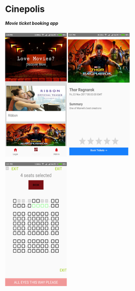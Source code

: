# Cinepolis
<h5>Movie ticket booking app</h5>

<img src="https://github.com/RohitAg13/Cinepolis/blob/master/Screenshot_2017-11-09-15-00-53-131_com.when.threemb.cinepolis.png" height="400" width="200"/>       <img src="https://github.com/RohitAg13/Cinepolis/blob/master/Screenshot_2017-11-09-15-01-06-533_com.when.threemb.cinepolis.png" height="400" width="200">



<img src="https://github.com/RohitAg13/Cinepolis/blob/master/Screenshot_2017-11-09-15-01-50-822_com.when.threemb.cinepolis.png" height="400" width="200">
